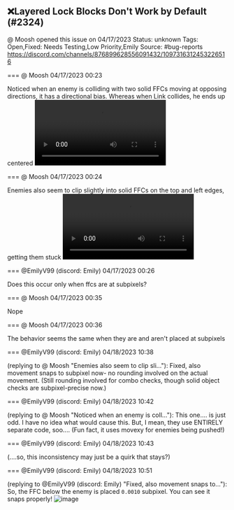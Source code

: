 ## ❌Layered Lock Blocks Don't Work by Default (#2324)
@ Moosh opened this issue on 04/17/2023
Status: unknown
Tags: Open,Fixed: Needs Testing,Low Priority,Emily
Source: #bug-reports https://discord.com/channels/876899628556091432/1097316312453226516


=== @ Moosh 04/17/2023 00:23

Noticed when an enemy is colliding with two solid FFCs moving at opposing directions, it has a directional bias. Whereas when Link collides, he ends up centered
![image](https://cdn.discordapp.com/attachments/1097316312453226516/1097316312847495178/SolidFFCOddity.mp4?ex=65e51474&is=65d29f74&hm=2dfb0bc669dba9de074d537c2121332e8bc206d5afcff7536c2a18cc5d602093&)

=== @ Moosh 04/17/2023 00:24

Enemies also seem to clip slightly into solid FFCs on the top and left edges, getting them stuck
![image](https://cdn.discordapp.com/attachments/1097316312453226516/1097316564715454474/SolidFFCEdgeClipping.mp4?ex=65e514b0&is=65d29fb0&hm=bd2797255a3deaa399e61432cc874b8b09c332476112704d1966068d7d6a6bf3&)

=== @EmilyV99 (discord: Emily) 04/17/2023 00:26

Does this occur only when ffcs are at subpixels?

=== @ Moosh 04/17/2023 00:35

Nope

=== @ Moosh 04/17/2023 00:36

The behavior seems the same when they are and aren't placed at subpixels

=== @EmilyV99 (discord: Emily) 04/18/2023 10:38

(replying to @ Moosh "Enemies also seem to clip sli…"): Fixed, also movement snaps to subpixel now- no rounding involved on the actual movement. (Still rounding involved for combo checks, though solid object checks are subpixel-precise now.)

=== @EmilyV99 (discord: Emily) 04/18/2023 10:42

(replying to @ Moosh "Noticed when an enemy is coll…"): This one.... is just odd. I have no idea what would cause this. But, I mean, they use ENTIRELY separate code, soo....
(Fun fact, it uses movexy for enemies being pushed!)

=== @EmilyV99 (discord: Emily) 04/18/2023 10:43

(....so, this inconsistency may just be a quirk that stays?)

=== @EmilyV99 (discord: Emily) 04/18/2023 10:51

(replying to @EmilyV99 (discord: Emily) "Fixed, also movement snaps to…"): So, the FFC below the enemy is placed `0.0010` subpixel. You can see it snaps properly!
![image](https://cdn.discordapp.com/attachments/1097316312453226516/1097836746772860998/image.png?ex=65e6f925&is=65d48425&hm=14bfd01476de747d940bcdc89e72c3ec602a1588e53e55f254a8fd2d0e4f4352&)
